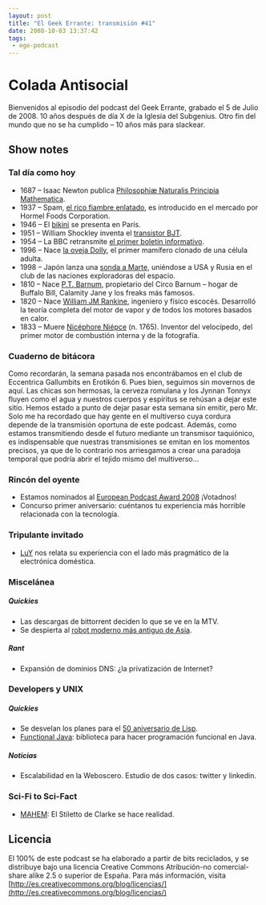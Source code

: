 ```yaml
---
layout: post
title: "El Geek Errante: transmisión #41"
date: 2008-10-03 13:37:42
tags:
 - ege-podcast
---
```


# Colada Antisocial
Bienvenidos al episodio del podcast del Geek Errante, grabado el 5 de Julio de 2008. 10 años después de día X de la Iglesia del Subgenius. Otro fin del mundo que no se ha cumplido – 10 años más para slackear.

## Show notes

### Tal día como hoy
- 1687 – Isaac Newton publica [Philosophiæ Naturalis Principia Mathematica](https://plato.stanford.edu/entries/newton-principia/).
- 1937 – Spam, [el rico fiambre enlatado](http://www.spam.com/varieties/spam-classic), es introducido en el mercado por Hormel Foods Corporation.
- 1946 – El [bikini](https://en.wikipedia.org/wiki/History_of_the_bikini) se presenta en París.
- 1951 – William Shockley inventa el [transistor BJT](https://en.wikipedia.org/wiki/Bipolar_junction_transistor).
- 1954 – La BBC retransmite [el primer boletín informativo](http://news.bbc.co.uk/onthisday/hi/dates/stories/july/5/newsid_3856000/3856397.stm).
- 1996 – Nace [la oveja Dolly](https://en.wikipedia.org/wiki/Dolly_(sheep)), el primer mamífero clonado de una célula adulta.
- 1998 – Japón lanza una [sonda a Marte](https://en.wikipedia.org/wiki/Nozomi_(spacecraft)), uniéndose a USA y Rusia en el club de las naciones exploradoras del espacio.
- 1810 – Nace [P.T. Barnum](https://en.wikipedia.org/wiki/P._T._Barnum), propietario del Circo Barnum – hogar de Buffalo Bill, Calamity Jane y los freaks más famosos.
- 1820 – Nace [William JM Rankine](https://en.wikipedia.org/wiki/William_John_Macquorn_Rankine), ingeniero y físico escocés. Desarrolló la teoría completa del motor de vapor y de todos los motores basados en calor.
- 1833 – Muere [Nicéphore Niépce](https://en.wikipedia.org/wiki/Nic%C3%A9phore_Ni%C3%A9pce) (n. 1765). Inventor del velocípedo, del primer motor de combustión interna y de la fotografía.

### Cuaderno de bitácora
Como recordarán, la semana pasada nos encontrábamos en el club de Eccentrica Gallumbits en Erotikón 6. Pues bien, seguimos sin movernos de aquí. Las chicas son hermosas, la cerveza romulana y los Jynnan Tonnyx fluyen como el agua y nuestros cuerpos y espíritus se rehúsan a dejar este sitio. Hemos estado a punto de dejar pasar esta semana sin emitir, pero Mr. Solo me ha recordado que hay gente en el multiverso cuya cordura depende de la transmisión oportuna de este podcast. Además, como estamos transmitiendo desde el futuro mediante un transmisor taquiónico, es indispensable que nuestras transmisiones se emitan en los momentos precisos, ya que de lo contrario nos arriesgamos a crear una paradoja temporal que podría abrir el tejido mismo del multiverso…

### Rincón del oyente
- Estamos nominados al [European Podcast Award 2008](http://web.archive.org/web/20081006015330/http://www.european-podcast-award.eu/es/start.html) ¡Votadnos!
- Concurso primer aniversario: cuéntanos tu experiencia más horrible relacionada con la tecnología.

### Tripulante invitado
- [LuY](https://luy.orcasitas.com/) nos relata su experiencia con el lado más pragmático de la electrónica doméstica.

### Miscelánea

##### Quickies
- Las descargas de bittorrent deciden lo que se ve en la MTV.
- Se despierta al [robot moderno más antiguo de Asia](http://pinktentacle.com/2008/04/80-year-old-gakutensoku-robot-revived-wvideo/).

##### Rant
- Expansión de dominios DNS: ¿la privatización de Internet?

### Developers y UNIX

##### Quickies
- Se desvelan los planes para el [50 aniversario de Lisp](http://dl.acm.org/citation.cfm?id=1529966).
- [Functional Java](http://www.functionaljava.org/): biblioteca para hacer programación funcional en Java.

##### Noticias
- Escalabilidad en la Weboscero. Estudio de dos casos: twitter y linkedin.

### Sci-Fi to Sci-Fact
- [MAHEM](https://www.engadget.com/2008/04/24/darpa-turns-arthur-c-clarkes-stiletto-into-mahem/): El Stiletto de Clarke se hace realidad.

## Licencia
El 100% de este podcast se ha elaborado a partir de bits reciclados, y se distribuye bajo una licencia Creative Commons Atribución-no comercial-share alike 2.5 o superior de España. Para más información, visita [http://es.creativecommons.org/blog/licencias/](http://es.creativecommons.org/blog/licencias/)

